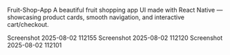 Fruit-Shop-App
A beautiful fruit shopping app UI made with React Native — showcasing product cards, smooth navigation, and interactive cart/checkout.

Screenshot 2025-08-02 112155 Screenshot 2025-08-02 112120 Screenshot 2025-08-02 112101
